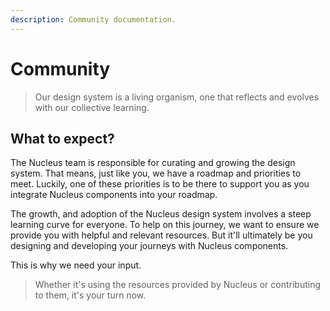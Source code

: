 ```yaml
---
description: Community documentation.
---
```


# Community

> Our design system is a living organism, one that reflects and evolves with our collective learning.

## What to expect?

The Nucleus team is responsible for curating and growing the design system. That means, just like you, we have a roadmap and priorities to meet. Luckily, one of these priorities is to be there to support you as you integrate Nucleus components into your roadmap.

The growth, and adoption of the Nucleus design system involves a steep learning curve for everyone. To help on this journey, we want to ensure we provide you with helpful and relevant resources. But it'll ultimately be you designing and developing your journeys with Nucleus components.

This is why we need your input.

> Whether it's using the resources provided by Nucleus or contributing to them, it's your turn now.
